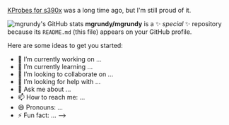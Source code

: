 [KProbes for s390x](https://git.kernel.org/pub/scm/linux/kernel/git/torvalds/linux.git/commit/?id=4ba069b802c29eee066385f9826e2d83716626b4) was a long time ago, but I'm still proud of it.

![mgrundy's GitHub stats](https://github-readme-stats.vercel.app/api?username=mgrundy&count_private=true&include_all_commits=true)
**mgrundy/mgrundy** is a ✨ _special_ ✨ repository because its `README.md` (this file) appears on your GitHub profile.

Here are some ideas to get you started:

- 🔭 I’m currently working on ...
- 🌱 I’m currently learning ...
- 👯 I’m looking to collaborate on ...
- 🤔 I’m looking for help with ...
- 💬 Ask me about ...
- 📫 How to reach me: ...
- 😄 Pronouns: ...
- ⚡ Fun fact: ...
-->
